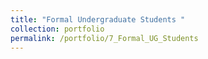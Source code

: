 ```yaml
---
title: "Formal Undergraduate Students "
collection: portfolio
permalink: /portfolio/7_Formal_UG_Students
---
```


<br/>






